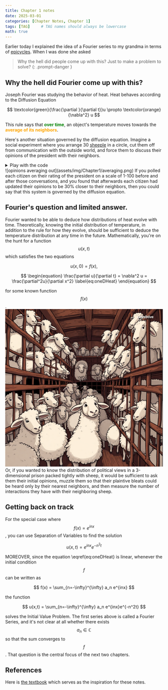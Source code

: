 ```yaml
---
title: Chapter 1 notes
date: 2025-03-01
categories: [Chapter Notes, Chapter 1]
tags: [TAG]     # TAG names should always be lowercase
math: true
---
```


Earlier today I explained the idea of a Fourier series to my grandma in terms of [epicycles](https://www.jezzamon.com/fourier/index.html). When I was done she asked

> Why the hell did people come up with this? Just to make a problem to solve?
{: .prompt-danger }

## Why the hell did Fourier come up with this?

Joseph Fourier was studying the behavior of heat. Heat behaves according to the Diffusion Equation

$$ \textcolor{green}{\frac{\partial }{\partial t}}u \propto \textcolor{orange}{\nabla^2} u $$

This rule says that <b style="color:green">over time</b>, an object's temperature moves towards the <b style="color:orange">average of its neighbors</b>.

Here's another situation governed by the diffusion equation. Imagine a social experiment where you arrange 30 [sheeple](https://en.wikipedia.org/wiki/Herd_behavior#Sheeple) in a circle, cut them off from communication with the outside world, and force them to discuss their opinions of the president with their neighbors.
<details>
<summary> Play with the code </summary>
<iframe
  src="https://rmfulton.github.io/interactiveCodeExamples/notebooks/index.html?path=Fourier%2FChapter1%2Faveraging.ipynb&theme=JupyterLab Dark"
  width="100%"
  height=800
></iframe>
</details>
![opinions averaging out](assets/img/Chapter1/averaging.png)
 If you polled each citizen on their rating of the president on a scale of 1-100 before and after those conversations, and you found that afterwards each citizen had updated their opinions to be 30% closer to their neighbors, then you could say that this system is governed by the diffusion equation. 

## Fourier's question and limited answer.
Fourier wanted to be able to deduce how distributions of heat evolve with time. Theoretically, knowing the initial distribution of temperature, in addition to the rule for how they evolve, should be sufficient to deduce the temperature distribution at any time in the future. Mathematically, you're on the hunt for a function $$u(x,t)$$ which satisfies the two equations

$$
\begin{equation}
u(x,0) = f(x), 
\end{equation}
$$

$$
\begin{equation}
\frac{\partial u}{\partial t} = \nabla^2 u = \frac{\partial^2u}{\partial x^2}
\label{eq:oneDHeat}
\end{equation}
$$

for some known function $$f(x)$$. 
![None of them are black, so it's okay](assets/img/Chapter1/cartoon_sheep.png)
Or, if you wanted to know the distribution of political views in a 3-dimensional prison packed tightly with sheep, it would be sufficient to ask them their initial opinions, muzzle them so that their plaintive bleats could be heard only by their nearest neighbors, and then measure the number of interactions they have with their neighboring sheep.

## Getting back on track
For the special case where $$f(x) = e^{inx}$$, you can use Separation of Variables to find the solution

$$u(x,t) = e^{inx}e^{-n^2t}$$

MOREOVER, since the equation \eqref{eq:oneDHeat} is linear, whenever the initial condition $$f$$ can be written as

$$ f(x) = \sum_{n=-\infty}^{\infty} a_n e^{inx} $$

the function

$$ u(x,t) = \sum_{n=-\infty}^{\infty} a_n e^{inx}e^{-n^2t} $$

solves the Initial Value Problem. The first series above is called a Fourier Series, and it's not clear at all whether there exists $$a_n \in \mathbb{C}$$ so that the sum converges to $$f$$. That question is the central focus of the next two chapters.

## References
Here is [the textbook](https://www.amazon.com/Fourier-Analysis-Introduction-Princeton-Lectures/dp/069111384X/) which serves as the inspiration for these notes.